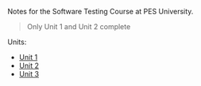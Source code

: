 Notes for the Software Testing Course at PES University.

> Only Unit 1 and Unit 2 complete

Units:
  - [Unit 1](unit1.md)
  - [Unit 2](unit2.md)  
  - [Unit 3](unit3.md)  
